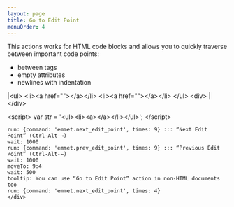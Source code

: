 ```yaml
---
layout: page
title: Go to Edit Point
menuOrder: 4
---
```

This actions works for HTML code blocks and allows you to quickly traverse between important code points:

* between tags
* empty attributes
* newlines with indentation

<div class="movie-def">
|&lt;ul&gt;
	&lt;li&gt;&lt;a href=""&gt;&lt;/a&gt;&lt;/li&gt;
	&lt;li&gt;&lt;a href=""&gt;&lt;/a&gt;&lt;/li&gt;
&lt;/ul&gt;
&lt;div&gt;
	|
&lt;/div&gt;

&lt;script&gt;
	var str = '&lt;ul&gt;&lt;li&gt;&lt;a&gt;&lt;/a&gt;&lt;/li&gt;&lt;/ul&gt;';
&lt;/script&gt;
~~~
run: {command: 'emmet.next_edit_point', times: 9} ::: “Next Edit Point” (Ctrl-Alt-→)
wait: 1000
run: {command: 'emmet.prev_edit_point', times: 9} ::: “Previous Edit Point” (Ctrl-Alt-←)
wait: 1000
moveTo: 9:4
wait: 500
tooltip: You can use “Go to Edit Point” action in non-HTML documents too
run: {command: 'emmet.next_edit_point', times: 4}
</div>